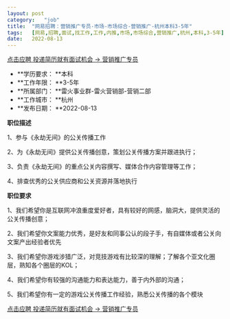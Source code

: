 ```yaml
---
layout:	post
category:	"job"
title:	"网易招聘：营销推广专员-市场-市场综合-营销推广-杭州本科3-5年"
tags:	[网易,招聘,面试,找工作,工作,内推,市场,市场综合,营销推广,杭州,本科,3-5年]
date:	2022-08-13
---
```


[点击应聘 投递简历就有面试机会 ->  营销推广专员](http://mobile.bole.netease.com/bole/boleDetail?id=42331&employeeId=346f03c3cda5f04c&key=all)



- **学历要求： **本科
- **工作年限： **3-5年
- **所属部门： **雷火事业群-雷火营销部-营销二部
- **工作城市： **杭州
- **发布日期： **2022-08-13



**职位描述**

1、参与《永劫无间》的公关传播工作

2、为《永劫无间》提供公关传播创意，策划公关传播方案并跟进执行；

3、负责《永劫无间》的重点公关内容撰写、媒体合作内容管理等工作；

4、排查优秀的公关供应商和公关资源并落地执行



**职位要求**

1、我们希望你是互联网冲浪重度爱好者，具有较好的网感，脑洞大，提供灵活的公关传播创意；

2、我们希望你文案能力优秀，是好友和同事公认的段子手，有自媒体或者公关向文案产出经验者优先

3、我们希望你游戏涉猎广泛，对竞技游戏有比较深的理解；了解各个亚文化圈层，熟知各个圈层的KOL；

4、我们希望你有较强的沟通能力和表达能力，善于内外部的沟通；

5、我们希望你有一定的游戏公关传播工作经验，熟悉公关传播的各个模块



[点击应聘 投递简历就有面试机会 ->  营销推广专员](http://mobile.bole.netease.com/bole/boleDetail?id=42331&employeeId=346f03c3cda5f04c&key=all)